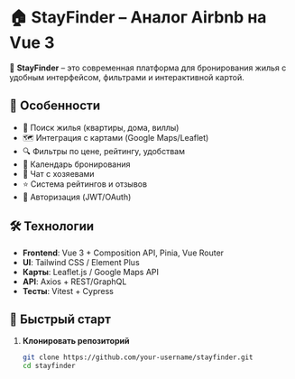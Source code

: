 # 🏠 StayFinder – Аналог Airbnb на Vue 3  

🚀 **StayFinder** – это современная платформа для бронирования жилья с удобным интерфейсом, фильтрами и интерактивной картой.  

## 🌟 Особенности  

- 🏡 Поиск жилья (квартиры, дома, виллы)  
- 🗺️ Интеграция с картами (Google Maps/Leaflet)  
- 🔍 Фильтры по цене, рейтингу, удобствам  
- 📅 Календарь бронирования  
- 💬 Чат с хозяевами  
- ⭐ Система рейтингов и отзывов  
- 🔐 Авторизация (JWT/OAuth)  

## 🛠 Технологии  

- **Frontend**: Vue 3 + Composition API, Pinia, Vue Router  
- **UI**: Tailwind CSS / Element Plus  
- **Карты**: Leaflet.js / Google Maps API  
- **API**: Axios + REST/GraphQL  
- **Тесты**: Vitest + Cypress  

## 🚀 Быстрый старт  

1. **Клонировать репозиторий**  
   ```bash
   git clone https://github.com/your-username/stayfinder.git
   cd stayfinder